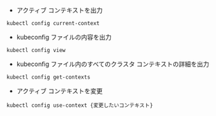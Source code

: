 - アクティブ コンテキストを出力
```
kubectl config current-context
```

- kubeconfig ファイルの内容を出力
```
kubectl config view
```

- kubeconfig ファイル内のすべてのクラスタ コンテキストの詳細を出力
```
kubectl config get-contexts
```

- アクティブ コンテキストを変更
```
kubectl config use-context {変更したいコンテキスト}
```
